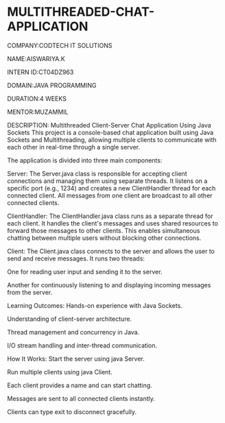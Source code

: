 # MULTITHREADED-CHAT-APPLICATION

COMPANY:CODTECH IT SOLUTIONS

NAME:AISWARIYA.K

INTERN ID:CT04DZ963

DOMAIN:JAVA PROGRAMMING

DURATION:4 WEEKS

MENTOR:MUZAMMIL


 DESCRIPTION: Multithreaded Client-Server Chat Application Using Java Sockets
This project is a console-based chat application built using Java Sockets and Multithreading, allowing multiple clients to communicate with each other in real-time through a single server.

The application is divided into three main components:

Server:
The Server.java class is responsible for accepting client connections and managing them using separate threads. It listens on a specific port (e.g., 1234) and creates a new ClientHandler thread for each connected client. All messages from one client are broadcast to all other connected clients.

ClientHandler:
The ClientHandler.java class runs as a separate thread for each client. It handles the client's messages and uses shared resources to forward those messages to other clients. This enables simultaneous chatting between multiple users without blocking other connections.

Client:
The Client.java class connects to the server and allows the user to send and receive messages. It runs two threads:

One for reading user input and sending it to the server.

Another for continuously listening to and displaying incoming messages from the server.


 Learning Outcomes:
Hands-on experience with Java Sockets.

Understanding of client-server architecture.

Thread management and concurrency in Java.

I/O stream handling and inter-thread communication.

 How It Works:
Start the server using java Server.

Run multiple clients using java Client.

Each client provides a name and can start chatting.

Messages are sent to all connected clients instantly.

Clients can type exit to disconnect gracefully.




